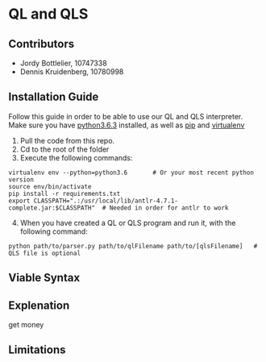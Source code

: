 # QL and QLS
## Contributors
- Jordy Bottlelier, 10747338
- Dennis Kruidenberg, 10780998

## Installation Guide
Follow this guide in order to be able to use our QL and QLS interpreter. Make sure you have [python3.6.3](https://www.python.org/downloads/) installed, as well as [pip](https://pip.pypa.io/en/stable/installing/) and [virtualenv](https://virtualenv.pypa.io/en/stable/installation/)

1. Pull the code from this repo.
2. Cd to the root of the folder
3. Execute the following commands:
```
virtualenv env --python=python3.6		# Or your most recent python version
source env/bin/activate
pip install -r requirements.txt
export CLASSPATH=".:/usr/local/lib/antlr-4.7.1-complete.jar:$CLASSPATH"  # Needed in order for antlr to work
```
4. When you have created a QL or QLS program and run it, with the following command:
```
python path/to/parser.py path/to/qlFilename path/to/[qlsFilename]	# QLS file is optional
```

## Viable Syntax

## Explenation
get money

## Limitations